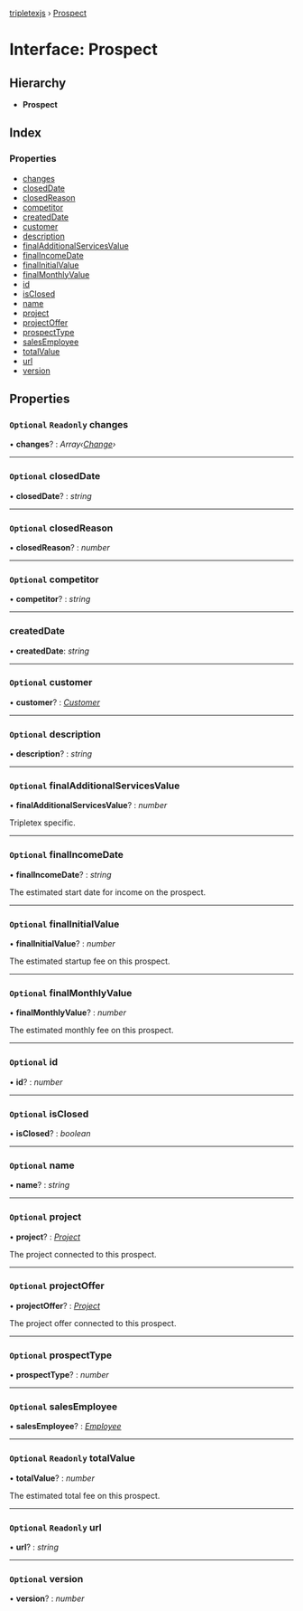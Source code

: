 [tripletexjs](../README.md) › [Prospect](prospect.md)

# Interface: Prospect

## Hierarchy

* **Prospect**

## Index

### Properties

* [changes](prospect.md#optional-readonly-changes)
* [closedDate](prospect.md#optional-closeddate)
* [closedReason](prospect.md#optional-closedreason)
* [competitor](prospect.md#optional-competitor)
* [createdDate](prospect.md#createddate)
* [customer](prospect.md#optional-customer)
* [description](prospect.md#optional-description)
* [finalAdditionalServicesValue](prospect.md#optional-finaladditionalservicesvalue)
* [finalIncomeDate](prospect.md#optional-finalincomedate)
* [finalInitialValue](prospect.md#optional-finalinitialvalue)
* [finalMonthlyValue](prospect.md#optional-finalmonthlyvalue)
* [id](prospect.md#optional-id)
* [isClosed](prospect.md#optional-isclosed)
* [name](prospect.md#optional-name)
* [project](prospect.md#optional-project)
* [projectOffer](prospect.md#optional-projectoffer)
* [prospectType](prospect.md#optional-prospecttype)
* [salesEmployee](prospect.md#optional-salesemployee)
* [totalValue](prospect.md#optional-readonly-totalvalue)
* [url](prospect.md#optional-readonly-url)
* [version](prospect.md#optional-version)

## Properties

### `Optional` `Readonly` changes

• **changes**? : *Array‹[Change](../modules/change.md)›*

___

### `Optional` closedDate

• **closedDate**? : *string*

___

### `Optional` closedReason

• **closedReason**? : *number*

___

### `Optional` competitor

• **competitor**? : *string*

___

###  createdDate

• **createdDate**: *string*

___

### `Optional` customer

• **customer**? : *[Customer](../modules/customer.md)*

___

### `Optional` description

• **description**? : *string*

___

### `Optional` finalAdditionalServicesValue

• **finalAdditionalServicesValue**? : *number*

Tripletex specific.

___

### `Optional` finalIncomeDate

• **finalIncomeDate**? : *string*

The estimated start date for income on the prospect.

___

### `Optional` finalInitialValue

• **finalInitialValue**? : *number*

The estimated startup fee on this prospect.

___

### `Optional` finalMonthlyValue

• **finalMonthlyValue**? : *number*

The estimated monthly fee on this prospect.

___

### `Optional` id

• **id**? : *number*

___

### `Optional` isClosed

• **isClosed**? : *boolean*

___

### `Optional` name

• **name**? : *string*

___

### `Optional` project

• **project**? : *[Project](../modules/project.md)*

The project connected to this prospect.

___

### `Optional` projectOffer

• **projectOffer**? : *[Project](../modules/project.md)*

The project offer connected to this prospect.

___

### `Optional` prospectType

• **prospectType**? : *number*

___

### `Optional` salesEmployee

• **salesEmployee**? : *[Employee](../modules/employee.md)*

___

### `Optional` `Readonly` totalValue

• **totalValue**? : *number*

The estimated total fee on this prospect.

___

### `Optional` `Readonly` url

• **url**? : *string*

___

### `Optional` version

• **version**? : *number*
